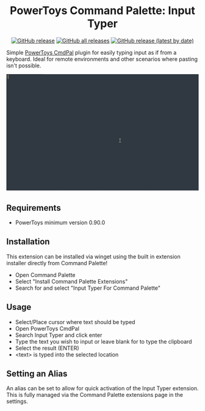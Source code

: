 <div align="center">

# PowerToys Command Palette: Input Typer
  
[![GitHub release](https://img.shields.io/github/v/release/CoreyHayward/CmdPal-InputTyper?style=flat-square)](https://github.com/CoreyHayward/CmdPal-InputTyper/releases/latest)
[![GitHub all releases](https://img.shields.io/github/downloads/CoreyHayward/CmdPal-InputTyper/total?style=flat-square)](https://github.com/CoreyHayward/CmdPal-InputTyper/releases/)
[![GitHub release (latest by date)](https://img.shields.io/github/downloads/CoreyHayward/CmdPal-InputTyper/latest/total?style=flat-square)](https://github.com/CoreyHayward/CmdPal-InputTyper/releases/latest)

</div>

Simple [PowerToys CmdPal](https://learn.microsoft.com/en-gb/windows/powertoys/command-palette/overview) plugin for easily typing input as if from a keyboard. Ideal for remote environments and other scenarios where pasting isn't possible.

![InputTyper Demonstration](/Images/InputTyper.gif)

## Requirements

- PowerToys minimum version 0.90.0

## Installation
This extension can be installed via winget using the built in extension installer directly from Command Palette!
- Open Command Palette
- Select "Install Command Palette Extensions"
- Search for and select "Input Typer For Command Palette"

## Usage
- Select/Place cursor where text should be typed 
- Open PowerToys CmdPal
- Search Input Typer and click enter
- Type the text you wish to input or leave blank for to type the clipboard
- Select the result (ENTER)
- \<text\> is typed into the selected location

## Setting an Alias
An alias can be set to allow for quick activation of the Input Typer extension. 
This is fully managed via the Command Palette extensions page in the settings.
